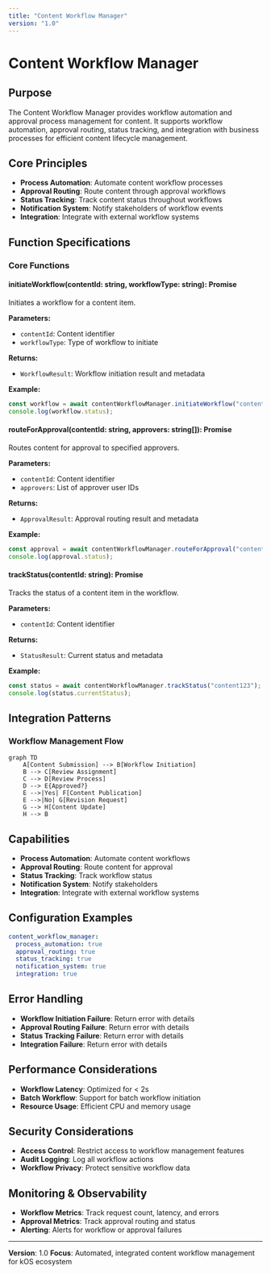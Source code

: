 ```yaml
---
title: "Content Workflow Manager"
version: "1.0"
---
```


# **Content Workflow Manager**

## **Purpose**

The Content Workflow Manager provides workflow automation and approval process management for content. It supports workflow automation, approval routing, status tracking, and integration with business processes for efficient content lifecycle management.

## **Core Principles**

- **Process Automation**: Automate content workflow processes
- **Approval Routing**: Route content through approval workflows
- **Status Tracking**: Track content status throughout workflows
- **Notification System**: Notify stakeholders of workflow events
- **Integration**: Integrate with external workflow systems

## **Function Specifications**

### **Core Functions**

#### **initiateWorkflow(contentId: string, workflowType: string): Promise<WorkflowResult>**
Initiates a workflow for a content item.

**Parameters:**
- `contentId`: Content identifier
- `workflowType`: Type of workflow to initiate

**Returns:**
- `WorkflowResult`: Workflow initiation result and metadata

**Example:**
```typescript
const workflow = await contentWorkflowManager.initiateWorkflow("content123", "approval");
console.log(workflow.status);
```

#### **routeForApproval(contentId: string, approvers: string[]): Promise<ApprovalResult>**
Routes content for approval to specified approvers.

**Parameters:**
- `contentId`: Content identifier
- `approvers`: List of approver user IDs

**Returns:**
- `ApprovalResult`: Approval routing result and metadata

**Example:**
```typescript
const approval = await contentWorkflowManager.routeForApproval("content123", ["userA", "userB"]);
console.log(approval.status);
```

#### **trackStatus(contentId: string): Promise<StatusResult>**
Tracks the status of a content item in the workflow.

**Parameters:**
- `contentId`: Content identifier

**Returns:**
- `StatusResult`: Current status and metadata

**Example:**
```typescript
const status = await contentWorkflowManager.trackStatus("content123");
console.log(status.currentStatus);
```

## **Integration Patterns**

### **Workflow Management Flow**
```mermaid
graph TD
    A[Content Submission] --> B[Workflow Initiation]
    B --> C[Review Assignment]
    C --> D[Review Process]
    D --> E{Approved?}
    E -->|Yes| F[Content Publication]
    E -->|No| G[Revision Request]
    G --> H[Content Update]
    H --> B
```

## **Capabilities**

- **Process Automation**: Automate content workflows
- **Approval Routing**: Route content for approval
- **Status Tracking**: Track workflow status
- **Notification System**: Notify stakeholders
- **Integration**: Integrate with external workflow systems

## **Configuration Examples**

```yaml
content_workflow_manager:
  process_automation: true
  approval_routing: true
  status_tracking: true
  notification_system: true
  integration: true
```

## **Error Handling**

- **Workflow Initiation Failure**: Return error with details
- **Approval Routing Failure**: Return error with details
- **Status Tracking Failure**: Return error with details
- **Integration Failure**: Return error with details

## **Performance Considerations**

- **Workflow Latency**: Optimized for < 2s
- **Batch Workflow**: Support for batch workflow initiation
- **Resource Usage**: Efficient CPU and memory usage

## **Security Considerations**

- **Access Control**: Restrict access to workflow management features
- **Audit Logging**: Log all workflow actions
- **Workflow Privacy**: Protect sensitive workflow data

## **Monitoring & Observability**

- **Workflow Metrics**: Track request count, latency, and errors
- **Approval Metrics**: Track approval routing and status
- **Alerting**: Alerts for workflow or approval failures

---

**Version**: 1.0
**Focus**: Automated, integrated content workflow management for kOS ecosystem 